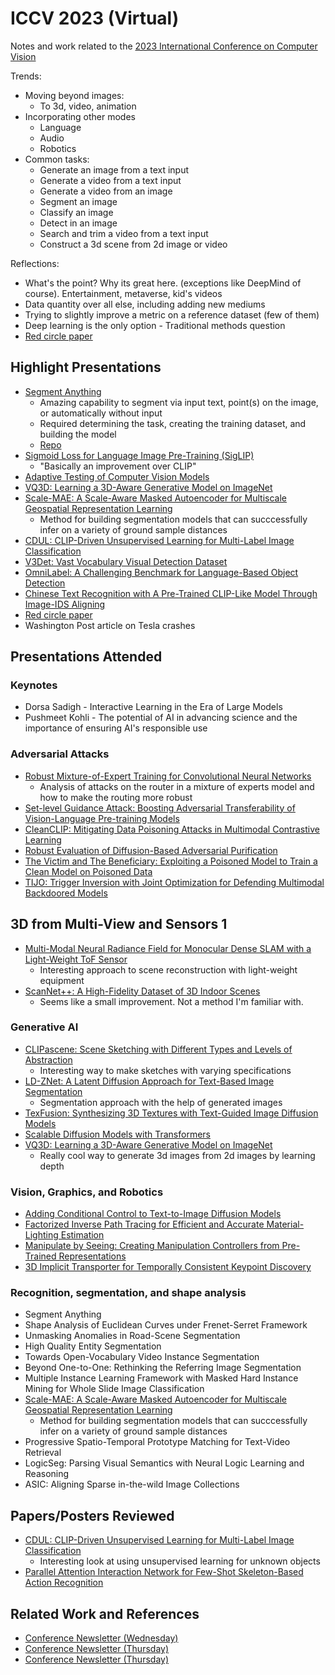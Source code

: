 # ICCV 2023 (Virtual)
Notes and work related to the [2023 International Conference on Computer Vision](https://iccv2023.thecvf.com/)

Trends:
- Moving beyond images:
  - To 3d, video, animation
- Incorporating other modes
  - Language
  - Audio
  - Robotics
- Common tasks:
  - Generate an image from a text input
  - Generate a video from a text input
  - Generate a video from an image
  - Segment an image
  - Classify an image
  - Detect in an image
  - Search and trim a video from a text input
  - Construct a 3d scene from 2d image or video

Reflections:
- What's the point? Why its great here. (exceptions like DeepMind of course). Entertainment, metaverse, kid's videos
- Data quantity over all else, including adding new mediums
- Trying to slightly improve a metric on a reference dataset (few of them)
- Deep learning is the only option - Traditional methods question
- [Red circle paper](https://openaccess.thecvf.com/content/ICCV2023/html/Shtedritski_What_does_CLIP_know_about_a_red_circle_Visual_prompt_ICCV_2023_paper.html)

## Highlight Presentations
- [Segment Anything](https://openaccess.thecvf.com/content/ICCV2023/html/Kirillov_Segment_Anything_ICCV_2023_paper.html)
  - Amazing capability to segment via input text, point(s) on the image, or automatically without input
  - Required determining the task, creating the training dataset, and building the model
  - [Repo](https://github.com/facebookresearch/segment-anything/tree/main)
- [Sigmoid Loss for Language Image Pre-Training (SigLIP)](https://openaccess.thecvf.com/content/ICCV2023/html/Zhai_Sigmoid_Loss_for_Language_Image_Pre-Training_ICCV_2023_paper.html)
  - "Basically an improvement over CLIP" 
- [Adaptive Testing of Computer Vision Models](https://openaccess.thecvf.com/content/ICCV2023/html/Gao_Adaptive_Testing_of_Computer_Vision_Models_ICCV_2023_paper.html)
- [VQ3D: Learning a 3D-Aware Generative Model on ImageNet](https://openaccess.thecvf.com/content/ICCV2023/html/Sargent_VQ3D_Learning_a_3D-Aware_Generative_Model_on_ImageNet_ICCV_2023_paper.html)
- [Scale-MAE: A Scale-Aware Masked Autoencoder for Multiscale Geospatial Representation Learning](https://openaccess.thecvf.com/content/ICCV2023/papers/Reed_Scale-MAE_A_Scale-Aware_Masked_Autoencoder_for_Multiscale_Geospatial_Representation_Learning_ICCV_2023_paper.pdf)
  - Method for building segmentation models that can succcessfully infer on a variety of ground sample distances
- [CDUL: CLIP-Driven Unsupervised Learning for Multi-Label Image Classification]([https://app.imagina.com/iccv-2023/363127](https://openaccess.thecvf.com/content/ICCV2023/html/Abdelfattah_CDUL_CLIP-Driven_Unsupervised_Learning_for_Multi-Label_Image_Classification_ICCV_2023_paper.html))
- [V3Det: Vast Vocabulary Visual Detection Dataset](https://openaccess.thecvf.com/content/ICCV2023/html/Wang_V3Det_Vast_Vocabulary_Visual_Detection_Dataset_ICCV_2023_paper.html)
- [OmniLabel: A Challenging Benchmark for Language-Based Object Detection](https://openaccess.thecvf.com/content/ICCV2023/html/Schulter_OmniLabel_A_Challenging_Benchmark_for_Language-Based_Object_Detection_ICCV_2023_paper.html)
- [Chinese Text Recognition with A Pre-Trained CLIP-Like Model Through Image-IDS Aligning](https://openaccess.thecvf.com/content/ICCV2023/html/Yu_Chinese_Text_Recognition_with_A_Pre-Trained_CLIP-Like_Model_Through_Image-IDS_ICCV_2023_paper.html)
- [Red circle paper](https://openaccess.thecvf.com/content/ICCV2023/html/Shtedritski_What_does_CLIP_know_about_a_red_circle_Visual_prompt_ICCV_2023_paper.html)
- Washington Post article on Tesla crashes

## Presentations Attended

### Keynotes
- Dorsa Sadigh - Interactive Learning in the Era of Large Models
- Pushmeet Kohli - The potential of AI in advancing science and the importance of ensuring AI's responsible use

### Adversarial Attacks
- [Robust Mixture-of-Expert Training for Convolutional Neural Networks](https://openaccess.thecvf.com/content/ICCV2023/html/Zhang_Robust_Mixture-of-Expert_Training_for_Convolutional_Neural_Networks_ICCV_2023_paper.html)
  - Analysis of attacks on the router in a mixture of experts model and how to make the routing more robust
- [Set-level Guidance Attack: Boosting Adversarial Transferability of Vision-Language Pre-training Models](https://openaccess.thecvf.com/content/ICCV2023/html/Lu_Set-level_Guidance_Attack_Boosting_Adversarial_Transferability_of_Vision-Language_Pre-training_Models_ICCV_2023_paper.html)
- [CleanCLIP: Mitigating Data Poisoning Attacks in Multimodal Contrastive Learning](https://openaccess.thecvf.com/content/ICCV2023/html/Bansal_CleanCLIP_Mitigating_Data_Poisoning_Attacks_in_Multimodal_Contrastive_Learning_ICCV_2023_paper.html)
- [Robust Evaluation of Diffusion-Based Adversarial Purification](https://openaccess.thecvf.com/content/ICCV2023/html/Lee_Robust_Evaluation_of_Diffusion-Based_Adversarial_Purification_ICCV_2023_paper.html)
- [The Victim and The Beneficiary: Exploiting a Poisoned Model to Train a Clean Model on Poisoned Data](https://openaccess.thecvf.com/content/ICCV2023/html/Zhu_The_Victim_and_The_Beneficiary_Exploiting_a_Poisoned_Model_to_ICCV_2023_paper.html)
- [TIJO: Trigger Inversion with Joint Optimization for Defending Multimodal Backdoored Models](https://openaccess.thecvf.com/content/ICCV2023/html/Sur_TIJO_Trigger_Inversion_with_Joint_Optimization_for_Defending_Multimodal_Backdoored_ICCV_2023_paper.html)

## 3D from Multi-View and Sensors 1
- [Multi-Modal Neural Radiance Field for Monocular Dense SLAM with a Light-Weight ToF Sensor](https://openaccess.thecvf.com/content/ICCV2023/html/Liu_Multi-Modal_Neural_Radiance_Field_for_Monocular_Dense_SLAM_with_a_ICCV_2023_paper.html)
  - Interesting approach to scene reconstruction with light-weight equipment 
- [ScanNet++: A High-Fidelity Dataset of 3D Indoor Scenes](https://openaccess.thecvf.com/content/ICCV2023/html/Yeshwanth_ScanNet_A_High-Fidelity_Dataset_of_3D_Indoor_Scenes_ICCV_2023_paper.html)
  - Seems like a small improvement. Not a method I'm familiar with. 

### Generative AI
- [CLIPascene: Scene Sketching with Different Types and Levels of Abstraction](https://openaccess.thecvf.com/content/ICCV2023/html/Vinker_CLIPascene_Scene_Sketching_with_Different_Types_and_Levels_of_Abstraction_ICCV_2023_paper.html)
  - Interesting way to make sketches with varying specifications
- [LD-ZNet: A Latent Diffusion Approach for Text-Based Image Segmentation](https://openaccess.thecvf.com/content/ICCV2023/html/PNVR_LD-ZNet_A_Latent_Diffusion_Approach_for_Text-Based_Image_Segmentation_ICCV_2023_paper.html)
  - Segmentation approach with the help of generated images
- [TexFusion: Synthesizing 3D Textures with Text-Guided Image Diffusion Models](https://openaccess.thecvf.com/content/ICCV2023/html/Cao_TexFusion_Synthesizing_3D_Textures_with_Text-Guided_Image_Diffusion_Models_ICCV_2023_paper.html)
- [Scalable Diffusion Models with Transformers](https://openaccess.thecvf.com/content/ICCV2023/html/Peebles_Scalable_Diffusion_Models_with_Transformers_ICCV_2023_paper.html)
- [VQ3D: Learning a 3D-Aware Generative Model on ImageNet](https://openaccess.thecvf.com/content/ICCV2023/html/Sargent_VQ3D_Learning_a_3D-Aware_Generative_Model_on_ImageNet_ICCV_2023_paper.html)
  - Really cool way to generate 3d images from 2d images by learning depth

### Vision, Graphics, and Robotics
- [Adding Conditional Control to Text-to-Image Diffusion Models](https://openaccess.thecvf.com/content/ICCV2023/html/Zhang_Adding_Conditional_Control_to_Text-to-Image_Diffusion_Models_ICCV_2023_paper.html)
- [Factorized Inverse Path Tracing for Efficient and Accurate Material-Lighting Estimation](https://openaccess.thecvf.com/content/ICCV2023/html/Wu_Factorized_Inverse_Path_Tracing_for_Efficient_and_Accurate_Material-Lighting_Estimation_ICCV_2023_paper.html)
- [Manipulate by Seeing: Creating Manipulation Controllers from Pre-Trained Representations](https://openaccess.thecvf.com/content/ICCV2023/html/Wang_Manipulate_by_Seeing_Creating_Manipulation_Controllers_from_Pre-Trained_Representations_ICCV_2023_paper.html)
- [3D Implicit Transporter for Temporally Consistent Keypoint Discovery](https://openaccess.thecvf.com/content/ICCV2023/html/Zhong_3D_Implicit_Transporter_for_Temporally_Consistent_Keypoint_Discovery_ICCV_2023_paper.html)

### Recognition, segmentation, and shape analysis
- Segment Anything
- Shape Analysis of Euclidean Curves under Frenet-Serret Framework
- Unmasking Anomalies in Road-Scene Segmentation
- High Quality Entity Segmentation
- Towards Open-Vocabulary Video Instance Segmentation
- Beyond One-to-One: Rethinking the Referring Image Segmentation
- Multiple Instance Learning Framework with Masked Hard Instance Mining for Whole Slide Image Classification
- [Scale-MAE: A Scale-Aware Masked Autoencoder for Multiscale Geospatial Representation Learning](https://openaccess.thecvf.com/content/ICCV2023/papers/Reed_Scale-MAE_A_Scale-Aware_Masked_Autoencoder_for_Multiscale_Geospatial_Representation_Learning_ICCV_2023_paper.pdf)
  - Method for building segmentation models that can succcessfully infer on a variety of ground sample distances 
- Progressive Spatio-Temporal Prototype Matching for Text-Video Retrieval
- LogicSeg: Parsing Visual Semantics with Neural Logic Learning and Reasoning
- ASIC: Aligning Sparse in-the-wild Image Collections

## Papers/Posters Reviewed
- [CDUL: CLIP-Driven Unsupervised Learning for Multi-Label Image Classification]([https://app.imagina.com/iccv-2023/363127](https://openaccess.thecvf.com/content/ICCV2023/html/Abdelfattah_CDUL_CLIP-Driven_Unsupervised_Learning_for_Multi-Label_Image_Classification_ICCV_2023_paper.html))
  - Interesting look at using unsupervised learning for unknown objects
- [Parallel Attention Interaction Network for Few-Shot Skeleton-Based Action Recognition](https://openaccess.thecvf.com/content/ICCV2023/html/Liu_Parallel_Attention_Interaction_Network_for_Few-Shot_Skeleton-Based_Action_Recognition_ICCV_2023_paper.html)

## Related Work and References
- [Conference Newsletter (Wednesday)](https://www.rsipvision.com/ICCV2023-Wednesday/)
- [Conference Newsletter (Thursday)](https://www.rsipvision.com/ICCV2023-Thursday/)
- [Conference Newsletter (Thursday)](https://www.rsipvision.com/ICCV2023-Friday/)
